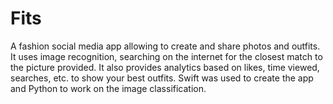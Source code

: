 # Fits
A fashion social media app allowing to create and share photos and outfits. It uses image recognition, searching on the internet for the closest match to the picture provided. It also provides analytics based on likes, time viewed, searches, etc. to show your best outfits. Swift was used to create the app and Python to work on the image classification.
